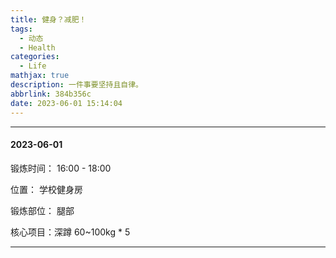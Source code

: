 ```yaml
---
title: 健身？减肥！
tags:
  - 动态
  - Health
categories:
  - Life
mathjax: true
description: 一件事要坚持且自律。
abbrlink: 384b356c
date: 2023-06-01 15:14:04
---
```


---

#### 2023-06-01

锻炼时间： 16:00 - 18:00

位置： 学校健身房

锻炼部位： 腿部 

核心项目：深蹲 60~100kg * 5

---

